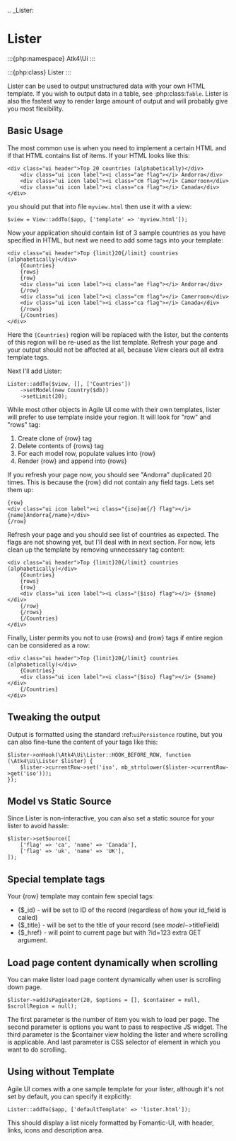 .. _Lister:

# Lister

:::{php:namespace} Atk4\Ui
:::

:::{php:class} Lister
:::

Lister can be used to output unstructured data with your own HTML template. If you wish to output
data in a table, see :php:class:`Table`. Lister is also the fastest way to render large amount of
output and will probably give you most flexibility.

## Basic Usage

The most common use is when you need to implement a certain HTML and if that HTML contains list of
items. If your HTML looks like this:

```
<div class="ui header">Top 20 countries (alphabetically)</div>
    <div class="ui icon label"><i class="ae flag"></i> Andorra</div>
    <div class="ui icon label"><i class="cm flag"></i> Camerroon</div>
    <div class="ui icon label"><i class="ca flag"></i> Canada</div>
</div>
```

you should put that into file `myview.html` then use it with a view:

```
$view = View::addTo($app, ['template' => 'myview.html']);
```

Now your application should contain list of 3 sample countries as you have specified in HTML, but next
we need to add some tags into your template:

```
<div class="ui header">Top {limit}20{/limit} countries (alphabetically)</div>
    {Countries}
    {rows}
    {row}
    <div class="ui icon label"><i class="ae flag"></i> Andorra</div>
    {/row}
    <div class="ui icon label"><i class="cm flag"></i> Camerroon</div>
    <div class="ui icon label"><i class="ca flag"></i> Canada</div>
    {/rows}
    {/Countries}
</div>
```

Here the `{Countries}` region will be replaced with the lister, but the contents of
this region will be re-used as the list template. Refresh your page and your output
should not be affected at all, because View clears out all extra template tags.

Next I'll add Lister:

```
Lister::addTo($view, [], ['Countries'])
    ->setModel(new Country($db))
    ->setLimit(20);
```

While most other objects in Agile UI come with their own templates, lister will prefer
to use template inside your region. It will look for "row" and "rows" tag:

1. Create clone of {row} tag
2. Delete contents of {rows} tag
3. For each model row, populate values into {row}
4. Render {row} and append into {rows}

If you refresh your page now, you should see "Andorra" duplicated 20 times. This is because
the {row} did not contain any field tags. Lets set them up:

```
{row}
<div class="ui icon label"><i class="{iso}ae{/} flag"></i> {name}Andorra{/name}</div>
{/row}
```

Refresh your page and you should see list of countries as expected. The flags are not showing yet,
but I'll deal with in next section. For now, lets clean up the template by removing unnecessary tag content:

```
<div class="ui header">Top {limit}20{/limit} countries (alphabetically)</div>
    {Countries}
    {rows}
    {row}
    <div class="ui icon label"><i class="{$iso} flag"></i> {$name}</div>
    {/row}
    {/rows}
    {/Countries}
</div>
```

Finally, Lister permits you not to use {rows} and {row} tags if entire region can be considered as a row:

```
<div class="ui header">Top {limit}20{/limit} countries (alphabetically)</div>
    {Countries}
    <div class="ui icon label"><i class="{$iso} flag"></i> {$name}</div>
    {/Countries}
</div>
```

## Tweaking the output

Output is formatted using the standard :ref:`uiPersistence` routine, but you can also fine-tune the content
of your tags like this:

```
$lister->onHook(\Atk4\Ui\Lister::HOOK_BEFORE_ROW, function (\Atk4\Ui\Lister $lister) {
    $lister->currentRow->set('iso', mb_strtolower($lister->currentRow->get('iso')));
});
```

## Model vs Static Source

Since Lister is non-interactive, you can also set a static source for your lister to avoid hassle:

```
$lister->setSource([
    ['flag' => 'ca', 'name' => 'Canada'],
    ['flag' => 'uk', 'name' => 'UK'],
]);
```

## Special template tags

Your {row} template may contain few special tags:

- {$_id} - will be set to ID of the record (regardless of how your id_field is called)
- {$_title} - will be set to the title of your record (see $model->$titleField)
- {$_href} - will point to current page but with ?id=123 extra GET argument.

## Load page content dynamically when scrolling

You can make lister load page content dynamically when user is scrolling down page.

```
$lister->addJsPaginator(20, $options = [], $container = null, $scrollRegion = null);
```

The first parameter is the number of item you wish to load per page.
The second parameter is options you want to pass to respective JS widget.
The third parameter is the $container view holding the lister and where scrolling is applicable.
And last parameter is CSS selector of element in which you want to do scrolling.

## Using without Template

Agile UI comes with a one sample template for your lister, although it's not set by default,
you can specify it explicitly:

```
Lister::addTo($app, ['defaultTemplate' => 'lister.html']);
```

This should display a list nicely formatted by Fomantic-UI, with header, links, icons and description area.

